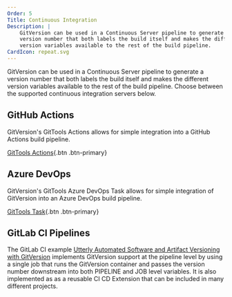 ```yaml
---
Order: 5
Title: Continuous Integration
Description: |
    GitVersion can be used in a Continuous Server pipeline to generate a
    version number that both labels the build itself and makes the different
    version variables available to the rest of the build pipeline.
CardIcon: repeat.svg
---
```


GitVersion can be used in a Continuous Server pipeline to generate a version
number that both labels the build itself and makes the different version
variables available to the rest of the build pipeline. Choose between the
supported continuous integration servers below.

## GitHub Actions

GitVersion's GitTools Actions allows for simple integration into a GitHub
Actions build pipeline.

[GitTools Actions][gittools-actions]{.btn .btn-primary}

## Azure DevOps

GitVersion's GitTools Azure DevOps Task allows for simple integration of
GitVersion into an Azure DevOps build pipeline.

[GitTools Task][gittools-task]{.btn .btn-primary}

## GitLab CI Pipelines

The GitLab CI example [Utterly Automated Software and Artifact Versioning with GitVersion][] implements GitVersion support at the pipeline level by using a single job that runs the GitVersion container and passes the version number downstream into both PIPELINE and JOB level variables. It is also implemented as as a reusable CI CD Extension that can be included in many different projects.

[gittools-actions]: https://github.com/marketplace/actions/gittools
[gittools-task]: https://marketplace.visualstudio.com/items?itemName=gittools.gittools
[Utterly Automated Software and Artifact Versioning with GitVersion]: https://gitlab.com/guided-explorations/devops-patterns/utterly-automated-versioning/
